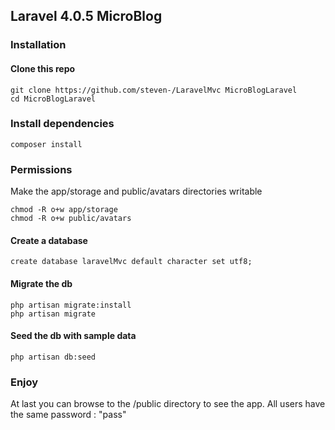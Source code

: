## Laravel 4.0.5 MicroBlog

### Installation

#### Clone this repo

    git clone https://github.com/steven-/LaravelMvc MicroBlogLaravel
    cd MicroBlogLaravel

### Install dependencies

    composer install

### Permissions 

Make the app/storage and public/avatars directories writable

    chmod -R o+w app/storage
    chmod -R o+w public/avatars


#### Create a database

    create database laravelMvc default character set utf8;

#### Migrate the db

    php artisan migrate:install
    php artisan migrate
    
#### Seed the db with sample data

    php artisan db:seed



### Enjoy

At last you can browse to the /public directory to see the app.
All users have the same password : "pass"